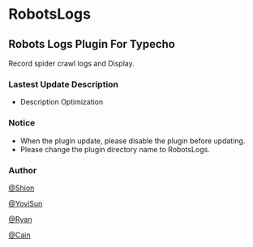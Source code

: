 # RobotsLogs

## Robots Logs Plugin For Typecho

Record spider crawl logs and Display.

### Lastest Update Description

* Description Optimization

### Notice

* When the plugin update, please disable the plugin before updating.
* Please change the plugin directory name to RobotsLogs.

### Author

[@Shion](https://github.com/Shion)

[@YoviSun](https://github.com/YoviSun)

[@Ryan](https://github.com/Ryan)

[@Cain](https://github.com/Vndroid)